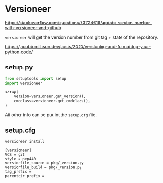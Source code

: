 # Versioneer
https://stackoverflow.com/questions/53724616/update-version-number-with-versioneer-and-github

`versioneer` will get the version number from git tag + state of the repository.

https://jacobtomlinson.dev/posts/2020/versioning-and-formatting-your-python-code/

## setup.py
```py
from setuptools import setup
import versioneer

setup(
    version=versioneer.get_version(),
    cmdclass=versioneer.get_cmdclass(),
)   
```
All other info can be put int the `setup.cfg` file.

## setup.cfg
`versioneer install`
```
[versioneer]
VCS = git
style = pep440
versionfile_source = pkg/_version.py
versionfile_build = pkg/_version.py
tag_prefix =
parentdir_prefix =
```
